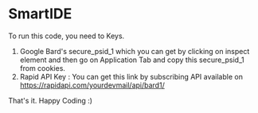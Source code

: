 # SmartIDE
To run this code, you need to Keys.
1. Google Bard's secure_psid_1 which you can get by clicking on inspect element and then go on Application Tab and copy this secure_psid_1 from cookies.
2. Rapid API Key : You can get this link by subscribing API available on https://rapidapi.com/yourdevmail/api/bard1/

That's it. Happy Coding :)
